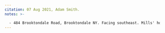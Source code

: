 ```yaml
---
citation: 07 Aug 2021, Adam Smith.
notes: >-

  - 484 Brooktondale Road, Brooktondale NY. Facing southeast. Mills' home is behind photographer, Dalebrook to the left. In Gertrude Conant's recollections of Mills' store, she mentions the  stairs leading to the second floor on the western side.
---
```

